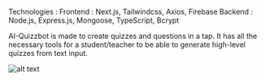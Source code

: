 Technologies : 
    Frontend : Next.js, Tailwindcss, Axios, Firebase
    Backend : Node.js, Express.js, Mongoose, TypeScript, Bcrypt


AI-Quizzbot is made to create quizzes and questions in a tap. It has all the necessary tools for a student/teacher to be able to generate high-level quizzes from text input.


![alt text](https://i.ibb.co/GPGD5jS/True-False.png)
